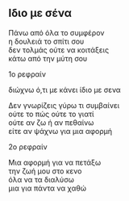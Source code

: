 ## Ιδιο με σένα

Πάνω από όλα το συμφέρον   
η δουλειά το σπίτι σου   
δεν τολμάς ούτε να κοιτάξεις   
κάτω από την μύτη σου 

1ο ρεφραίν

διώχνω ό,τι με κάνει ίδιο με σενα  

Δεν γνωρίζεις γύρω τι συμβαίνει   
ούτε το πώς ούτε το γιατί  
ούτε αν ζω ή αν πεθαίνω   
είτε αν ψάχνω για μια αφορμή 

2ο ρεφραίν

Μια αφορμή για να πετάξω   
την ζωή μου στο κενο  
όλα να τα διαλύσω   
μια για πάντα να χαθώ
